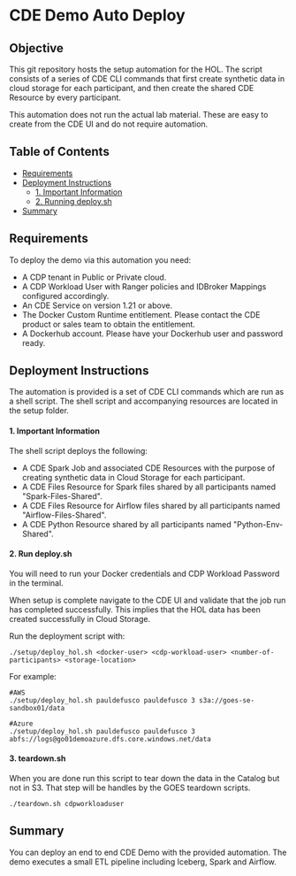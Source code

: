 # CDE Demo Auto Deploy

## Objective

This git repository hosts the setup automation for the HOL. The script consists of a series of CDE CLI commands that first create synthetic data in cloud storage for each participant, and then create the shared CDE Resource by every participant.

This automation does not run the actual lab material. These are easy to create from the CDE UI and do not require automation.

## Table of Contents

* [Requirements](https://github.com/pdefusco/CDE_121_HOL/blob/main/step_by_step_guides/english/part_00_setup.md#requirements)
* [Deployment Instructions](https://github.com/pdefusco/CDE_121_HOL/blob/main/step_by_step_guides/english/part_00_setup.md#deployment-instructions)
  * [1. Important Information](https://github.com/pdefusco/CDE_121_HOL/blob/main/step_by_step_guides/english/part_00_setup.md#1-important-information)
  * [2. Running deploy.sh](https://github.com/pdefusco/CDE_121_HOL/blob/main/step_by_step_guides/english/part_00_setup.md#2-autodeploysh)
* [Summary](https://github.com/pdefusco/CDE_121_HOL/blob/main/step_by_step_guides/english/part_00_setup.md#summary)

## Requirements

To deploy the demo via this automation you need:

* A CDP tenant in Public or Private cloud.
* A CDP Workload User with Ranger policies and IDBroker Mappings configured accordingly.
* An CDE Service on version 1.21 or above.
* The Docker Custom Runtime entitlement. Please contact the CDE product or sales team to obtain the entitlement.
* A Dockerhub account. Please have your Dockerhub user and password ready.

## Deployment Instructions

The automation is provided is a set of CDE CLI commands which are run as a shell script. The shell script and accompanying resources are located in the setup folder.

#### 1. Important Information

The shell script deploys the following:

* A CDE Spark Job and associated CDE Resources with the purpose of creating synthetic data in Cloud Storage for each participant.
* A CDE Files Resource for Spark files shared by all participants named "Spark-Files-Shared".
* A CDE Files Resource for Airflow files shared by all participants named "Airflow-Files-Shared".
* A CDE Python Resource shared by all participants named "Python-Env-Shared".

#### 2. Run deploy.sh

You will need to run your Docker credentials and CDP Workload Password in the terminal.

When setup is complete navigate to the CDE UI and validate that the job run has completed successfully. This implies that the HOL data has been created successfully in Cloud Storage.

Run the deployment script with:

```
./setup/deploy_hol.sh <docker-user> <cdp-workload-user> <number-of-participants> <storage-location>
```

For example:

```
#AWS
./setup/deploy_hol.sh pauldefusco pauldefusco 3 s3a://goes-se-sandbox01/data
```

```
#Azure
./setup/deploy_hol.sh pauldefusco pauldefusco 3 abfs://logs@go01demoazure.dfs.core.windows.net/data
```

#### 3. teardown.sh

When you are done run this script to tear down the data in the Catalog but not in S3. That step will be handles by the GOES teardown scripts.

```
./teardown.sh cdpworkloaduser
```

## Summary

You can deploy an end to end CDE Demo with the provided automation. The demo executes a small ETL pipeline including Iceberg, Spark and Airflow.
